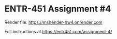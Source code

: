 # ENTR-451 Assignment #4

Render file:
https://mshender-hw4.onrender.com

Full instructions at https://entr451.com/assignment-4/
